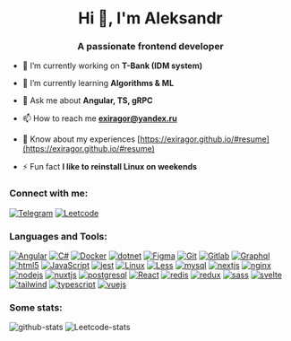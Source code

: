# <div align="center">Hi 👋, I'm Aleksandr</div>

### <div align="center">A passionate frontend developer</div>

- 🔭 I’m currently working on **T-Bank (IDM system)**

- 🌱 I’m currently learning **Algorithms & ML**

- 💬 Ask me about **Angular, TS, gRPC**

- 📫 How to reach me **exiragor@yandex.ru**

- 📄 Know about my experiences [https://exiragor.github.io/#resume](https://exiragor.github.io/#resume)

- ⚡ Fun fact **I like to reinstall Linux on weekends**

### Connect with me:

[![Telegram](https://img.shields.io/badge/Telegram-24A1DE?style=flat&logo=telegram&logoColor=white)](https://t.me/exiragor)
[![Leetcode](https://img.shields.io/badge/-LeetCode-FFA116?style=flat&logo=LeetCode&logoColor=black)](https://www.leetcode.com/exiragor)

### Languages and Tools:

[![Angular](https://img.shields.io/badge/Angular-c3002f?style=flat&logo=angular)](https://angular.dev)
[![C#](https://img.shields.io/badge/c%23-%23239120?style=flat&logo=csharp&logoColor=white)](https://learn.microsoft.com/dotnet/csharp/)
[![Docker](https://img.shields.io/badge/Docker-1D63ED?style=flat&logo=docker&logoColor=white)](https://www.docker.com/)
[![dotnet](https://img.shields.io/badge/.NET-512BD4?style=flat&logo=.net&logoColor=white)](https://dotnet.microsoft.com/)
[![Figma](https://img.shields.io/badge/Figma-%23F24E1E?style=flat&logo=figma&logoColor=white)](https://www.figma.com/)
[![Git](https://img.shields.io/badge/git-%23F05033?style=flat&logo=git&logoColor=white)](https://git-scm.com/)
[![Gitlab](https://img.shields.io/badge/GitLab-FC6D26?style=flat&logo=gitlab&logoColor=white)](https://gitlab.com)
[![Graphql](https://img.shields.io/badge/-GraphQL-E10098?style=flat&logo=graphql&logoColor=white)](https://graphql.org)
[![html5](https://img.shields.io/badge/HTML5-E34F26?style=flat&logo=html5&logoColor=white)](https://www.w3.org/html/)
[![JavaScript](https://img.shields.io/badge/JavaScript-F7DF1E?style=flat&logo=javascript&logoColor=black)](https://developer.mozilla.org/en-US/docs/Web/JavaScript)
[![jest](https://img.shields.io/badge/-jest-%23C21325?style=flat&logo=jest&logoColor=white)](https://jestjs.io)
[![Linux](https://img.shields.io/badge/Linux-FCC624?style=flat&logo=linux&logoColor=black)](https://www.linux.org/)
[![Less](https://img.shields.io/badge/less-2B4C80?style=flat&logo=less&logoColor=white)](https://lesscss.org/)
[![mysql](https://img.shields.io/badge/MySQL-4479A1?style=flat&logo=mysql&logoColor=white)](https://www.mysql.com/)
[![nextjs](https://img.shields.io/badge/Next-black?style=flat&logo=next.js&logoColor=white)](https://nextjs.org/)
[![nginx](https://img.shields.io/badge/nginx-%23009639?style=flat&logo=nginx&logoColor=white)](https://www.nginx.com)
[![nodejs](https://img.shields.io/badge/Node.js-339933?style=flat&logo=node.js&logoColor=white)](https://nodejs.org)
[![nuxtjs](https://img.shields.io/badge/Nuxt-002E3B?style=flat&logo=nuxtdotjs&logoColor=#00DC82)](https://nuxtjs.org/)
[![postgresql](https://img.shields.io/badge/PostgreSQL-4169E1?style=flat&logo=postgresql&logoColor=white)](https://www.postgresql.org)
[![React](https://img.shields.io/badge/React-61DAFB?style=flat&logo=react&logoColor=black)](https://reactjs.org/)
[![redis](https://img.shields.io/badge/redis-%23DD0031?style=flat&logo=redis&logoColor=white)](https://redis.io)
[![redux](https://img.shields.io/badge/Redux-764ABC?style=flat&logo=redux&logoColor=white)](https://redux.js.org)
[![sass](https://img.shields.io/badge/Sass-CC6699?style=flat&logo=sass&logoColor=white)](https://sass-lang.com)
[![svelte](https://img.shields.io/badge/Svelte-FF3E00?style=flat&logo=svelte&logoColor=white)](https://svelte.dev)
[![tailwind](https://img.shields.io/badge/Tailwind_CSS-06B6D4?style=flat&logo=tailwind-css&logoColor=white)](https://tailwindcss.com/)
[![typescript](https://img.shields.io/badge/TypeScript-3178C6?style=flat&logo=typescript&logoColor=white)](https://www.typescriptlang.org/)
[![vuejs](https://img.shields.io/badge/Vue.js-4FC08D?style=flat&logo=vue.js&logoColor=white)](https://vuejs.org/)

### Some stats:

![github-stats](https://github-readme-stats.vercel.app/api/top-langs?username=exiragor&show_icons=true&locale=en&layout=compact)
![Leetcode-stats](https://leetcode-badge-sage.vercel.app/badge/exiragor?theme=neutral)
